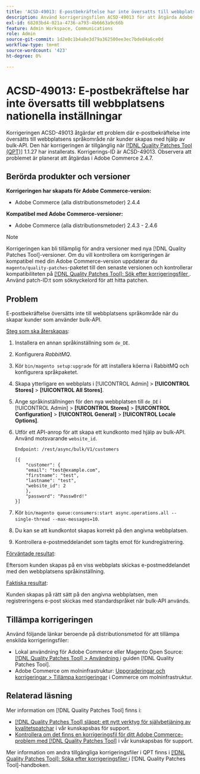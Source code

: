 ```yaml
---
title: 'ACSD-49013: E-postbekräftelse har inte översatts till webbplatsens nationella inställningar'
description: Använd korrigeringsfilen ACSD-49013 för att åtgärda Adobe Commerce-problemet där e-postbekräftelse inte översätts till webbplatsens språkområde när du skapar kunder som använder satsvis-API.
exl-id: 68203bd4-021a-4736-a793-4b6663a9c66b
feature: Admin Workspace, Communications
role: Admin
source-git-commit: 1d2e0c1b4a8e3d79a362500ee3ec7bde84a6ce0d
workflow-type: tm+mt
source-wordcount: '423'
ht-degree: 0%

---
```


# ACSD-49013: E-postbekräftelse har inte översatts till webbplatsens nationella inställningar

Korrigeringen ACSD-49013 åtgärdar ett problem där e-postbekräftelse inte översätts till webbplatsens språkområde när kunder skapas med hjälp av bulk-API. Den här korrigeringen är tillgänglig när [[!DNL Quality Patches Tool (QPT)]](/help/announcements/adobe-commerce-announcements/magento-quality-patches-released-new-tool-to-self-serve-quality-patches.md) 1.1.27 har installerats. Korrigerings-ID är ACSD-49013. Observera att problemet är planerat att åtgärdas i Adobe Commerce 2.4.7.

## Berörda produkter och versioner

**Korrigeringen har skapats för Adobe Commerce-version:**

* Adobe Commerce (alla distributionsmetoder) 2.4.4

**Kompatibel med Adobe Commerce-versioner:**

* Adobe Commerce (alla distributionsmetoder) 2.4.3 - 2.4.6

>[!NOTE]
>
>Korrigeringen kan bli tillämplig för andra versioner med nya [!DNL Quality Patches Tool]-versioner. Om du vill kontrollera om korrigeringen är kompatibel med din Adobe Commerce-version uppdaterar du `magento/quality-patches`-paketet till den senaste versionen och kontrollerar kompatibiliteten på [[!DNL Quality Patches Tool]: Sök efter korrigeringsfiler ](https://experienceleague.adobe.com/tools/commerce-quality-patches/index.html). Använd patch-ID:t som söknyckelord för att hitta patchen.

## Problem

E-postbekräftelse översätts inte till webbplatsens språkområde när du skapar kunder som använder bulk-API.

<u>Steg som ska återskapas</u>:

1. Installera en annan språkinställning som `de_DE`.
1. Konfigurera *RabbitMQ*.
1. Kör `bin/magento setup:upgrade` för att installera köerna i RabbitMQ och konfigurera språkpaketet.
1. Skapa ytterligare en webbplats i [!UICONTROL Admin] > **[!UICONTROL Stores]** > **[!UICONTROL All Stores]**.
1. Ange språkinställningen för den nya webbplatsen till `de_DE` i [!UICONTROL Admin] > **[!UICONTROL Stores]** > **[!UICONTROL Configuration]** > **[!UICONTROL General]** > **[!UICONTROL Locale Options]**.
1. Utför ett API-anrop för att skapa ett kundkonto med hjälp av bulk-API. Använd motsvarande `website_id`.

   `Endpoint: /rest/async/bulk/V1/customers`

   ```
   [{
       "customer": {
       "email": "test@example.com",
       "firstname": "test",
       "lastname": "test",
       "website_id": 2
       },
       "password": "Passw0rd!"
   }]
   ```

1. Kör `bin/magento queue:consumers:start async.operations.all --single-thread --max-messages=10`.
1. Du kan se att kundkontot skapas korrekt på den angivna webbplatsen.
1. Kontrollera e-postmeddelandet som tagits emot för kundregistrering.

<u>Förväntade resultat</u>:

Eftersom kunden skapas på en viss webbplats skickas e-postmeddelandet med den webbplatsens språkinställning.

<u>Faktiska resultat</u>:

Kunden skapas på rätt sätt på den angivna webbplatsen, men registreringens e-post skickas med standardspråket när bulk-API används.

## Tillämpa korrigeringen

Använd följande länkar beroende på distributionsmetod för att tillämpa enskilda korrigeringsfiler:

* Lokal användning för Adobe Commerce eller Magento Open Source: [[!DNL Quality Patches Tool] > Användning ](https://experienceleague.adobe.com/docs/commerce-operations/tools/quality-patches-tool/usage.html) i guiden [!DNL Quality Patches Tool].
* Adobe Commerce om molninfrastruktur: [Uppgraderingar och korrigeringar > Tillämpa korrigeringar](https://experienceleague.adobe.com/docs/commerce-cloud-service/user-guide/develop/upgrade/apply-patches.html) i Commerce om molninfrastruktur.

## Relaterad läsning

Mer information om [!DNL Quality Patches Tool] finns i:

* [[!DNL Quality Patches Tool] släppt: ett nytt verktyg för självbetjäning av kvalitetspatchar](/help/announcements/adobe-commerce-announcements/magento-quality-patches-released-new-tool-to-self-serve-quality-patches.md) i vår kunskapsbas för support.
* [Kontrollera om det finns en korrigeringsfil för ditt Adobe Commerce-problem med  [!DNL Quality Patches Tool]](/help/support-tools/patches-available-in-qpt-tool/check-patch-for-magento-issue-with-magento-quality-patches.md) i vår kunskapsbas för support.

Mer information om andra tillgängliga korrigeringsfiler i QPT finns i [[!DNL Quality Patches Tool]: Söka efter korrigeringsfiler ](https://experienceleague.adobe.com/tools/commerce-quality-patches/index.html) i [!DNL Quality Patches Tool]-handboken.
